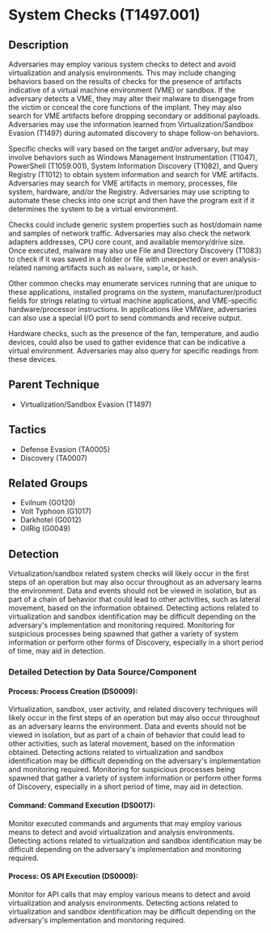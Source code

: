 # System Checks (T1497.001)

## Description
Adversaries may employ various system checks to detect and avoid virtualization and analysis environments. This may include changing behaviors based on the results of checks for the presence of artifacts indicative of a virtual machine environment (VME) or sandbox. If the adversary detects a VME, they may alter their malware to disengage from the victim or conceal the core functions of the implant. They may also search for VME artifacts before dropping secondary or additional payloads. Adversaries may use the information learned from Virtualization/Sandbox Evasion (T1497) during automated discovery to shape follow-on behaviors.

Specific checks will vary based on the target and/or adversary, but may involve behaviors such as Windows Management Instrumentation (T1047), PowerShell (T1059.001), System Information Discovery (T1082), and Query Registry (T1012) to obtain system information and search for VME artifacts. Adversaries may search for VME artifacts in memory, processes, file system, hardware, and/or the Registry. Adversaries may use scripting to automate these checks  into one script and then have the program exit if it determines the system to be a virtual environment. 

Checks could include generic system properties such as host/domain name and samples of network traffic. Adversaries may also check the network adapters addresses, CPU core count, and available memory/drive size. Once executed, malware may also use File and Directory Discovery (T1083) to check if it was saved in a folder or file with unexpected or even analysis-related naming artifacts such as `malware`, `sample`, or `hash`.

Other common checks may enumerate services running that are unique to these applications, installed programs on the system, manufacturer/product fields for strings relating to virtual machine applications, and VME-specific hardware/processor instructions. In applications like VMWare, adversaries can also use a special I/O port to send commands and receive output. 
 
Hardware checks, such as the presence of the fan, temperature, and audio devices, could also be used to gather evidence that can be indicative a virtual environment. Adversaries may also query for specific readings from these devices.

## Parent Technique
- Virtualization/Sandbox Evasion (T1497)

## Tactics
- Defense Evasion (TA0005)
- Discovery (TA0007)

## Related Groups
- Evilnum (G0120)
- Volt Typhoon (G1017)
- Darkhotel (G0012)
- OilRig (G0049)

## Detection
Virtualization/sandbox related system checks will likely occur in the first steps of an operation but may also occur throughout as an adversary learns the environment. Data and events should not be viewed in isolation, but as part of a chain of behavior that could lead to other activities, such as lateral movement, based on the information obtained. Detecting actions related to virtualization and sandbox identification may be difficult depending on the adversary's implementation and monitoring required. Monitoring for suspicious processes being spawned that gather a variety of system information or perform other forms of Discovery, especially in a short period of time, may aid in detection.

### Detailed Detection by Data Source/Component
#### Process: Process Creation (DS0009): 
Virtualization, sandbox, user activity, and related discovery techniques will likely occur in the first steps of an operation but may also occur throughout as an adversary learns the environment. Data and events should not be viewed in isolation, but as part of a chain of behavior that could lead to other activities, such as lateral movement, based on the information obtained. Detecting actions related to virtualization and sandbox identification may be difficult depending on the adversary's implementation and monitoring required. Monitoring for suspicious processes being spawned that gather a variety of system information or perform other forms of Discovery, especially in a short period of time, may aid in detection.

#### Command: Command Execution (DS0017): 
Monitor executed commands and arguments that may employ various means to detect and avoid virtualization and analysis environments. Detecting actions related to virtualization and sandbox identification may be difficult depending on the adversary's implementation and monitoring required.

#### Process: OS API Execution (DS0009): 
Monitor for API calls that may employ various means to detect and avoid virtualization and analysis environments. Detecting actions related to virtualization and sandbox identification may be difficult depending on the adversary's implementation and monitoring required.

